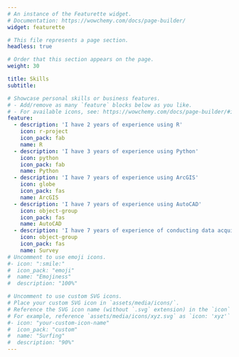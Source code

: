 ```yaml
---
# An instance of the Featurette widget.
# Documentation: https://wowchemy.com/docs/page-builder/
widget: featurette

# This file represents a page section.
headless: true

# Order that this section appears on the page.
weight: 30

title: Skills
subtitle:

# Showcase personal skills or business features.
# - Add/remove as many `feature` blocks below as you like.
# - For available icons, see: https://wowchemy.com/docs/page-builder/#icons
feature:
  - description: 'I have 2 years of experience using R'
    icon: r-project
    icon_pack: fab
    name: R
  - description: 'I have 3 years of experience using Python'
    icon: python
    icon_pack: fab
    name: Python
  - description: 'I have 7 years of experience using ArcGIS'
    icon: globe
    icon_pack: fas
    name: ArcGIS
  - description: 'I have 7 years of experience using AutoCAD'
    icon: object-group
    icon_pack: fas
    name: AutoCAD
  - description: 'I have 7 years of experience of conducting data acquisition, surveying through KoBo Toolbox/ODK and relevant technologies'
    icon: object-group
    icon_pack: fas
    name: Survey
# Uncomment to use emoji icons.
#- icon: ":smile:"
#  icon_pack: "emoji"
#  name: "Emojiness"
#  description: "100%"

# Uncomment to use custom SVG icons.
# Place your custom SVG icon in `assets/media/icons/`.
# Reference the SVG icon name (without `.svg` extension) in the `icon` field.
# For example, reference `assets/media/icons/xyz.svg` as `icon: 'xyz'`
#- icon: "your-custom-icon-name"
#  icon_pack: "custom"
#  name: "Surfing"
#  description: "90%"
---
```

